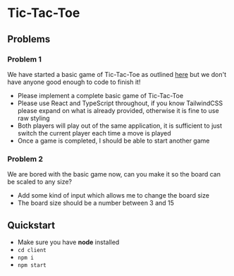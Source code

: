 
# Tic-Tac-Toe
## Problems
### Problem 1
We have started a basic game of Tic-Tac-Toe as outlined [here](https://en.wikipedia.org/wiki/Tic-tac-toe) but we don't have anyone good enough to code to finish it! 
- Please implement a complete basic game of Tic-Tac-Toe
- Please use React and TypeScript throughout, if you know TailwindCSS please expand on what is already provided, otherwise it is fine to use raw styling 
- Both players will play out of the same application, it is sufficient to just switch the current player each time a move is played
- Once a game is completed, I should be able to start another game 


### Problem 2
We are bored with the basic game now, can you make it so the board can be scaled to any size? 
- Add some kind of input which allows me to change the board size
- The board size should be a number between 3 and 15 

## Quickstart
- Make sure you have **node** installed
- `cd client`
- `npm i`
- `npm start`